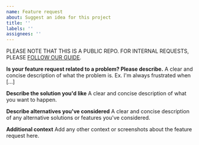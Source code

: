 ```yaml
---
name: Feature request
about: Suggest an idea for this project
title: ''
labels: ''
assignees: ''
---
```


PLEASE NOTE THAT THIS IS A PUBLIC REPO. FOR INTERNAL REQUESTS, PLEASE [FOLLOW OUR GUIDE](https://docs.google.com/document/d/1oai3EbkTYKjcgg6yea4oapbFoXCxACh51izxKKqS-DE/edit?tab=t.0).

**Is your feature request related to a problem? Please describe.**
A clear and concise description of what the problem is. Ex. I'm always frustrated when [...]

**Describe the solution you'd like**
A clear and concise description of what you want to happen.

**Describe alternatives you've considered**
A clear and concise description of any alternative solutions or features you've considered.

**Additional context**
Add any other context or screenshots about the feature request here.
